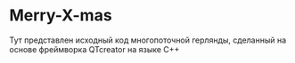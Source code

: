 # Merry-X-mas
Тут представлен исходный код многопоточной герлянды, сделанный на основе фреймворка QTcreator на языке С++
